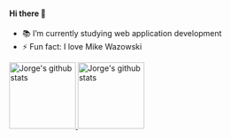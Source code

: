 #### Hi there 👋
- 📚 I’m currently studying web application development
- ⚡ Fun fact: I love Mike Wazowski
<a href="https://github.com/MontejoJorge">
  <img height="120em" src="https://github-readme-stats.vercel.app/api?username=montejojorge&hide=stars,prs&count_private=true&show_icons=true&title_color=58B100&icon_color=58B100&bg_color=F6F8FA&include_all_commits=true" alt="Jorge's github stats" />
<img height="120em" src="https://github-readme-stats.vercel.app/api/top-langs/?username=montejojorge&layout=compact&hide=vim%20script&show_icons=true&title_color=58B100&icon_color=58B100&bg_color=F6F8FA" alt="Jorge's github stats" />
</a>
